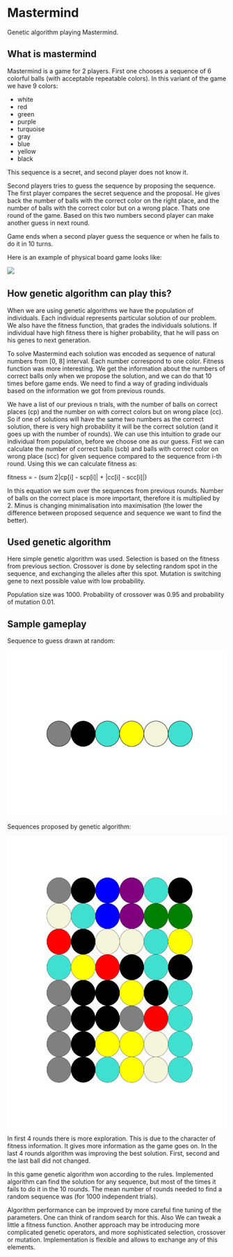 # Mastermind
Genetic algorithm playing Mastermind.

## What is mastermind

Mastermind is a game for 2 players. First one chooses a sequence of 6 colorful balls (with acceptable repeatable colors). In this variant of the game we have 9 colors:
* white
* red
* green
* purple
* turquoise
* gray
* blue
* yellow
* black

This sequence is a secret, and second player does not know it.

Second players tries to guess the sequence by proposing the sequence. The first player compares the secret sequence and the proposal. He gives back the number of balls with the correct color on the right place, and the number of balls with the correct color but on a wrong place. Thats one round of the game. Based on this two numbers second player can make another guess in next round.

Game ends when a second player guess the sequence or when he fails to do it in 10 turns.

Here is an example of physical board game looks like:

![](https://upload.wikimedia.org/wikipedia/commons/2/2d/Mastermind.jpg)

## How genetic algorithm can play this?

When we are using genetic algorithms we have the population of individuals. Each individual represents particular solution of our problem. We also have the fitness function, that grades the individuals solutions. If individual have high fitness there is higher probability, that he will pass on his genes to next generation.

To solve Mastermind each solution was encoded as sequence of natural numbers from [0, 8] interval. Each number correspond to one color. Fitness function was more interesting. We get the information about the numbers of correct balls only when we propose the solution, and we can do that 10 times before game ends. We need to find a way of grading individuals based on the information we got from previous rounds.

We have a list of our previous n trials, with the number of balls on correct places (cp) and the number on with correct colors but on wrong place (cc). So if one of solutions will have the same two numbers as the correct solution, there is very high probability it will be the correct solution (and it goes up with the number of rounds). We can use this intuition to grade our individual from population, before we choose one as our guess. Fist we can calculate the number of correct balls (scb) and balls with correct color on wrong place (scc) for given sequence compared to the sequence from i-th round. Using this we can calculate fitness as:

fitness = - (sum 2|cp[i] - scp[i]| + |cc[i] - scc[i]|)

In this equation we sum over the sequences from previous rounds. Number of balls on the correct place is more important, therefore it is multiplied by 2. Minus is changing minimalisation into maximisation (the lower the difference between proposed sequence and sequence we want to find the better). 

## Used genetic algorithm

Here simple genetic algorithm was used. Selection is based on the fitness from previous section. Crossover is done by selecting random spot in the sequence, and exchanging the alleles after this spot. Mutation is switching gene to next possible value with low probability.

Population size was 1000. Probability of crossover was 0.95 and probability of mutation 0.01.

## Sample gameplay

Sequence to guess drawn at random:

![](readme/sequence_to_guess.png)

Sequences proposed by genetic algorithm:

![](readme/guesses.png)

In first 4 rounds there is more exploration. This is due to the character of fitness information. It gives more information as the game goes on. In the last 4 rounds algorithm was improving the best solution. First, second and the last ball did not changed.

In this game genetic algorithm won according to the rules. Implemented algorithm can find the solution for any sequence, but most of the times it fails to do it in the 10 rounds. The mean number of rounds needed to find a random sequence was     (for 1000 independent trials). 

Algorithm performance can be improved by more careful fine tuning of the parameters. One can think of random search for this. Also We can tweak a little a fitness function. Another approach may be introducing more complicated genetic operators, and more sophisticated selection, crossover or mutation. Implementation is flexible and allows to exchange any of this elements. 
